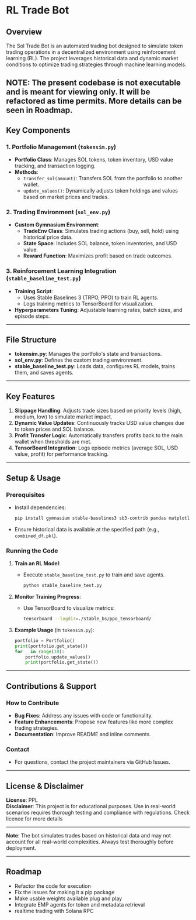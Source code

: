 # RL Trade Bot 

## Overview
The Sol Trade Bot is an automated trading bot designed to simulate token trading operations in a decentralized environment using reinforcement learning (RL). The project leverages historical data and dynamic market conditions to optimize trading strategies through machine learning models.

NOTE: The present codebase is not executable and is meant for viewing only. It will be refactored as time permits. More details can be seen in Roadmap. 
---

## Key Components

### 1. Portfolio Management (`tokensim.py`)
- **Portfolio Class**: Manages SOL tokens, token inventory, USD value tracking, and transaction logging.
- **Methods**:
  - `transfer_sol(amount)`: Transfers SOL from the portfolio to another wallet.
  - `update_values()`: Dynamically adjusts token holdings and values based on market prices and trades.

### 2. Trading Environment (`sol_env.py`)
- **Custom Gymnasium Environment**: 
  - **TradeEnv Class**: Simulates trading actions (buy, sell, hold) using historical price data.
  - **State Space**: Includes SOL balance, token inventories, and USD value.
  - **Reward Function**: Maximizes profit based on trade outcomes.

### 3. Reinforcement Learning Integration (`stable_baseline_test.py`)
- **Training Script**:
  - Uses Stable Baselines 3 (TRPO, PPO) to train RL agents.
  - Logs training metrics to TensorBoard for visualization.
- **Hyperparameters Tuning**: Adjustable learning rates, batch sizes, and episode steps.

---

## File Structure
- **tokensim.py**: Manages the portfolio's state and transactions.
- **sol_env.py**: Defines the custom trading environment.
- **stable_baseline_test.py**: Loads data, configures RL models, trains them, and saves agents.

---

## Key Features
1. **Slippage Handling**: Adjusts trade sizes based on priority levels (high, medium, low) to simulate market impact.
2. **Dynamic Value Updates**: Continuously tracks USD value changes due to token prices and SOL balance.
3. **Profit Transfer Logic**: Automatically transfers profits back to the main wallet when thresholds are met.
4. **TensorBoard Integration**: Logs episode metrics (average SOL, USD value, profit) for performance tracking.

---

## Setup & Usage

### Prerequisites
- Install dependencies:
  ```bash
  pip install gymnasium stable-baselines3 sb3-contrib pandas matplotlib tensorboard
  ```
- Ensure historical data is available at the specified path (e.g., `combined_df.pkl`).

### Running the Code
1. **Train an RL Model**:
   - Execute `stable_baseline_test.py` to train and save agents.
     ```bash
     python stable_baseline_test.py
     ```

2. **Monitor Training Progress**:
   - Use TensorBoard to visualize metrics:
     ```bash
     tensorboard --logdir=./stable_bs/ppo_tensorboard/
     ```
   
3. **Example Usage** (in `tokensim.py`):
   ```python
   portfolio = Portfolio()
   print(portfolio.get_state())
   for _ in range(10):
       portfolio.update_values()
       print(portfolio.get_state())
   ```

---

## Contributions & Support

### How to Contribute
- **Bug Fixes**: Address any issues with code or functionality.
- **Feature Enhancements**: Propose new features like more complex trading strategies.
- **Documentation**: Improve README and inline comments.

### Contact
- For questions, contact the project maintainers via GitHub Issues.

---

## License & Disclaimer

**License**: PPL  
**Disclaimer**: This project is for educational purposes. Use in real-world scenarios requires thorough testing and compliance with regulations. Check licence for more details

--- 

**Note**: The bot simulates trades based on historical data and may not account for all real-world complexities. Always test thoroughly before deployment.

---

## Roadmap 

* Refactor the code for execution 
* Fix the issues for making it a pip package
* Make usable weights available plug and play
* Integrate EMP agents for token and metadata retrieval
* realtime trading with Solana RPC